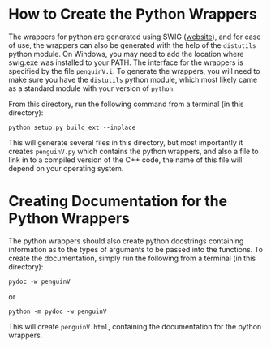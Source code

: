 # How to Create the Python Wrappers

The wrappers for python are generated using SWIG ([website](http://www.swig.org/)), and for ease of use, the wrappers
can also be generated with the help of the `distutils` python module.
On Windows, you may need to add the location where swig.exe was installed to your PATH.
The interface for the wrappers is specified by the file `penguinV.i`. To generate the wrappers, 
you will need to make sure you have the `distutils` python module, which most likely came as a standard module with your version of `python`.

From this directory, run the following command from a terminal (in this directory):

```
python setup.py build_ext --inplace
``` 

This will generate several files in this directory, but most importantly it creates `penguinV.py` which contains the python wrappers, and also a file to
link in to a compiled version of the C++ code, the name of this file will depend on your operating system.

# Creating Documentation for the Python Wrappers

The python wrappers should also create python docstrings containing information as to the types of arguments to be passed into the functions. To create
the documentation, simply run the following from a terminal (in this directory):

``` 
pydoc -w penguinV
```

or

```
python -m pydoc -w penguinV
```

This will create `penguinV.html`, containing the documentation for the python wrappers.
